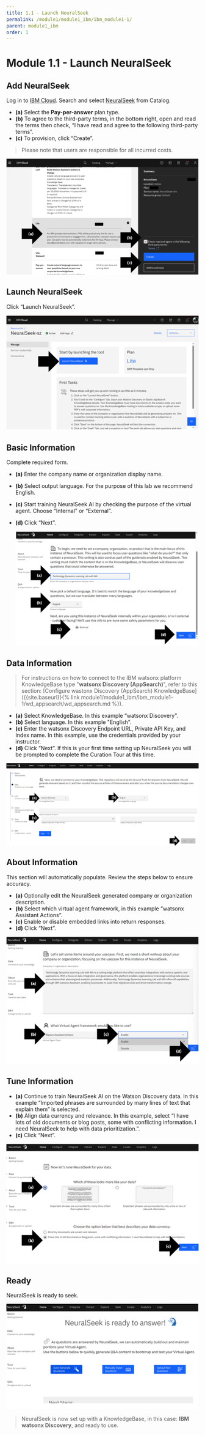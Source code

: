 ```yaml
---
title: 1.1 - Launch NeuralSeek
permalink: /module1/module1_ibm/ibm_module1-1/
parent: module1_ibm
order: 1
---
```


# Module 1.1 - Launch NeuralSeek

## Add NeuralSeek

Log in to [IBM Cloud](https://cloud.ibm.com/login?cm_sp=ibmdev-_-developer-_-trial&_gl=1*1odtrhw*_ga*NTM2NzU0MTk0LjE2OTY1MjE4NDQ.*_ga_FYECCCS21D*MTY5Njg2NzU0Ni41LjEuMTY5Njg2ODg5OS4wLjAuMA..). Search and select [NeuralSeek](https://cloud.ibm.com/catalog/services/neuralseek?cm_sp=ibmdev-_-developer-_-trial) from Catalog. 
- **(a)** Select the **Pay-per-answer** plan type. 
- **(b)** To agree to the third-party terms, in the bottom right, open and read the terms then check, “I have read and agree to the following third-party terms”. 
- **(c)** To provision, click “Create”.

> Please note that users are responsible for all incurred costs.

![image1.1.1](images/image1.1.1_updated.png)

## Launch NeuralSeek

Click “Launch NeuralSeek”.

![image1.1.2](images/image1.1.2.png)

## Basic Information

Complete required form. 
- **(a)** Enter the company name or organization display name.
- **(b)** Select output language. For the purpose of this lab we recommend English. 
- **(c)** Start training NeuralSeek AI by checking the purpose of the virtual agent. Choose “Internal” or “External”.
- **(d)** Click “Next”.

  ![image1.1.3](images/image1.1.3.png)

## Data Information

> For instructions on how to connect to the IBM watsonx platform KnowledgeBase type "**watsonx Discovery (AppSearch)**", refer to this section: [Configure wastonx Discovery (AppSearch) KnowledgeBase]({{site.baseurl}}{% link module1/module1_ibm/ibm_module1-1/wd_appsearch/wd_appsearch.md %}). 

- **(a)** Select KnowledgeBase. In this example “watsonx Discovery”.
- **(b)** Select language. In this example "English".
- **(c)** Enter the watsonx Discovery Endpoint URL, Private API Key, and Index name. In this example, use the credentials provided by your instructor. 
- **(d)** Click “Next”. If this is your first time setting up NeuralSeek you will be prompted to complete the Curation Tour at this time.

![image1.1.4](images/image1.1.4_updated.png)

## About Information

This section will automatically populate. Review the steps below to ensure accuracy. 

- **(a)** Optionally edit the NeuralSeek generated company or organization description.
- **(b)** Select which virtual agent framework, in this example “watsonx Assistant Actions”.
- **(c)** Enable or disable embedded links into return responses.
- **(d)** Click “Next”.

![image1.1.5](images/image1.1.5.png)

## Tune Information

- **(a)** Continue to train NeuralSeek AI on the Watson Discovery data. In this example “Imported phrases are surrounded by many lines of text that explain them” is selected.
- **(b)** Align data currency and relevance. In this example, select “I have lots of old documents or blog posts, some with conflicting information. I need NeuralSeek to help with data prioritization.”.
- **(c)** Click “Next”.

![image1.1.6](images/image1.1.6.png)

## Ready

NeuralSeek is ready to seek.

![image1.1.7](images/image1.1.7.png)

> NeuralSeek is now set up with a KnowledgeBase, in this case: **IBM watsonx Discovery**, and ready to use. 